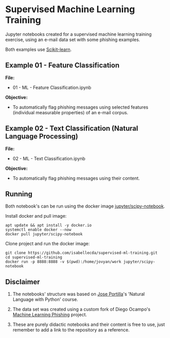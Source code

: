 # Supervised Machine Learning Training

Jupyter notebooks created for a supervised machine learning training exercise, using an e-mail data set with some phishing examples.

Both examples use [Scikit-learn](http://scikit-learn.org/).

## Example 01 - Feature Classification

**File:**
* 01 - ML - Feature Classification.ipynb

**Objective:**
* To automatically flag phishing messages using selected features (individual measurable properties) of an e-mail corpus.

## Example 02 - Text Classification (Natural Language Processing)

**File:**
* 02 - ML - Text Classification.ipynb

**Objective:**
* To automatically flag phishing messages using their content.

## Running

Both notebook's can be run using the docker image [jupyter/scipy-notebook](https://hub.docker.com/r/jupyter/scipy-notebook).

Install docker and pull image:
```
apt update && apt install -y docker.io
systemctl enable docker --now
docker pull jupyter/scipy-notebook
```

Clone project and run the docker image:
```
git clone https://github.com/isabellecda/supervised-ml-training.git
cd supervised-ml-training
docker run -p 8888:8888 -v $(pwd):/home/jovyan/work jupyter/scipy-notebook
```

## Disclaimer

1. The notebooks' structure was based on [Jose Portilla](https://courses.pieriandata.com/bundles/zero-to-data-hero)'s 'Natural Language with Python' course.

2. The data set was created using a custom fork of Diego Ocampo's [Machine Learning Phishing](https://github.com/diegoocampoh/MachineLearningPhishing) project.

3. These are purely didactic notebooks and their content is free to use, just remember to add a link to the repository as a reference.
